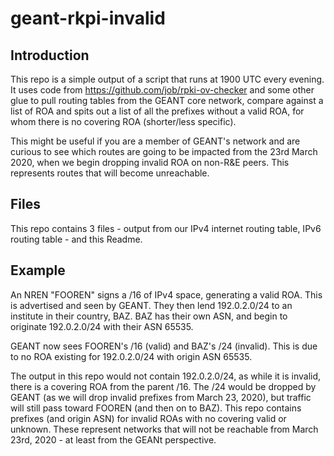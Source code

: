 # geant-rkpi-invalid

## Introduction
This repo is a simple output of a script that runs at 1900 UTC every evening. It uses code from https://github.com/job/rpki-ov-checker and some other glue to pull routing tables from the GEANT core network, compare against a list of ROA and spits out a list of all the prefixes without a valid ROA, for whom there is no covering ROA (shorter/less specific).

This might be useful if you are a member of GEANT's network and are curious to see which routes are going to be impacted from the 23rd March 2020, when we begin dropping invalid ROA on non-R&E peers. This represents routes that will become unreachable.

## Files
This repo contains 3 files - output from our IPv4 internet routing table, IPv6 routing table - and this Readme.

## Example

An NREN "FOOREN" signs a /16 of IPv4 space, generating a valid ROA. This is advertised and seen by GEANT. They then lend 192.0.2.0/24 to an institute in their country, BAZ. BAZ has their own ASN, and begin to originate 192.0.2.0/24 with their ASN 65535. 

GEANT now sees FOOREN's /16 (valid) and BAZ's /24 (invalid). This is due to no ROA existing for 192.0.2.0/24 with origin ASN 65535. 

The output in this repo would not contain 192.0.2.0/24, as while it is invalid, there is a covering ROA from the parent /16. The /24 would be dropped by GEANT (as we will drop invalid prefixes from March 23, 2020), but traffic will still pass toward FOOREN (and then on to BAZ). This repo contains prefixes (and origin ASN) for invalid ROAs with no covering valid or unknown. These represent networks that will not be reachable from March 23rd, 2020 - at least from the GEANt perspective. 

